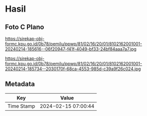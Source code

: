 # Hasil

## Foto C Plano

https://sirekap-obj-formc.kpu.go.id/0b78/pemilu/ppwp/81/02/16/20/01/8102162001001-20240214-185616--06f20947-f41f-4049-bf33-24bf84aaa7a7.jpg

https://sirekap-obj-formc.kpu.go.id/0b78/pemilu/ppwp/81/02/16/20/01/8102162001001-20240214-185734--2030170f-68ca-4553-985d-c39a9f26c024.jpg


## Metadata

| Key        | Value               |
| ---------- | ------------------- |
| Time Stamp | 2024-02-15 07:00:44 |



